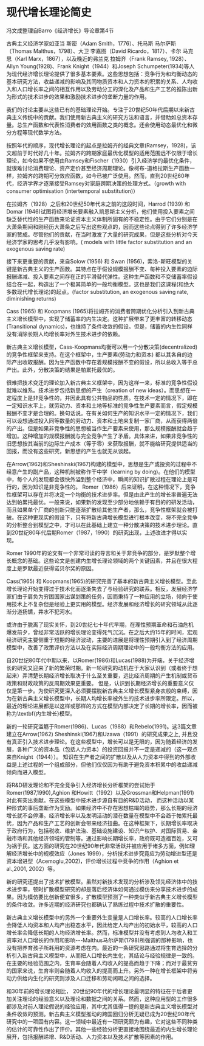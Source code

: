 # 现代增长理论简史

冯文成整理自Barro《经济增长》导论章第4节

古典主义经济学家如亚当 斯密（Adam Smith，1776）、托马斯 马尔萨斯（Thomas Malthus，1798）、大卫 李嘉图（David Ricardo，1817）、卡尔 马克思（Karl Marx，1867），以及晚近的弗兰克 拉姆齐（Frank Ramsey, 1928）、Allyn Young(1928)、Frank Knight（1944）和Joseph Schumpeter(1934)等人为现代经济增长理论提供了很多基本要素。这些思想包括：竞争行为和均衡动态的基本研究方法，收益递减的影响及其同物质资本和人力资本的积累的关系、人均收入和人口增长率之间的相互作用以及劳动分工的深化及产品和生产工艺的推陈出新为形式的技术进步的效果和激励技术进步的垄断力量的作用。

我们的讨论主要从这些已有的基础理论开始。专注于20世纪50年代后期以来新古典主义传统中的贡献。我们使用新古典主义的研究方法和语言，并借助如总资本存量。总生产函数和代表性消费者的效用函数之类的概念。还会使用动态最优化和微分方程等现代数学方法。

按照年代的顺序，现代增长理论的起点是拉姆齐的经典文章(Ramsey，1928)，该文超前于时代好几十年。拉姆齐的跨期家庭最优化模型的适用范围远不仅限于增长理论，如今如果不使用由Ramsey和Fischer（1930）引入经济学的最优化条件，就很难讨论消费理论、资产定价甚至经济周期理论。像柯布-道格拉斯生产函数一样，拉姆齐的跨期可分效应函数，如今已被广泛使用。然而，直到20世纪60年代，经济学界才逐渐接受Ramsey对家庭跨期决策的处理方式。（growth with consumer optimisation (intertemporal substitution)）

在拉姆齐（1928）之后和20世纪50年代末之前的这段时间，Harrod (1939) 和 Domar (1946)试图将经济增长要素融入凯恩斯主义分析，他们使用投入要素之间缺乏替代性的生产函数来论证资本主义体制所固有的不稳定性。由于它们分别是在大萧条期间和刚经历大萧条之后写出这些观点的，因而这些论点得到了许多经济学家的赞成。尽管他们的贡献，在当时激发了大量的研究成果，但是这些分析对今天经济学家的思考几乎没有影响。( models with little factor substitution and an exogenous saving rate)

接下来更重要的贡献，来自Solow (1956) 和 Swan (1956)，索洛-斯旺模型的关键是新古典主义的生产函数。其特点在于假设规模报酬不变、每种投入要素的边际报酬递减、投入要素之间存在正的平滑替代弹性。这种生产函数和不变储蓄率假设结合在一起，构造出了一个极其简单的一般均衡模型。这也是我们这课程(和绝大多数现代增长理论)的起点。(factor substitution, an exogenous saving rate, diminishing returns)


Cass (1965) 和 Koopmans (1965)将拉姆齐的消费者跨期优化分析引入到新古典主义增长模型中，实现了储蓄率的内生决定。这种扩展带来了更丰富的转移动态(Transitional dynamics)，也维持了条件收敛的假设。但是，储蓄的内生性同样没有消除长期人均增长率对外生技术进步的依赖。

新古典主义增长模型，Cass-Koopmans均衡可以用一个分散决策(decentralized)的竞争性框架来支持。在这个框架中，生产要素(劳动力和资本) 都以其各自的边际产出收取报酬。因为生产函数中存在着规模报酬不变的假设，所以总收入等于总产出。此外，分散决策的结果是帕累托最优的。

很难把技术变迁的理论加入新古典主义框架中，因为这样一来，标准的竞争性假设就难以维系。技术进步包括新思想的产生（creation of new ideas）。而思想在一定程度上是非竞争性的，并因此具有公共物品的性质。在技术一定的情况下，即在一定知识水平上，就劳动力、资本和土地等标准的竞争性生产要素而言，假定规模报酬不变才是合理的。换句话说。在有关如何生产的知识水平一定的情况下，我们可以设想通过投入同等数量的劳动力、资本和土地来复制一家厂商，从而获得两倍的产出。但是如果非竞争性的思想被当作生产要素来使用，那么规模报酬就会趋于增加。这种增加的规模报酬就与完全竞争产生了矛盾。具体来讲，如果非竞争性的旧思想按其当前的边际生产成本（等于零）来获取报酬，就不能给研究提供适当的回报，而没有这些研究，新思想的产生也就无从谈起。

在Arrow(1962)和Sheshinski(1967)构建的模型中，思想是生产或投资的过程中不经意产生的副产品，这种机制被称作干中学（learning by doing)。在他们的模型中，每个人的发现都会很快外溢到整个经济中，瞬间的知识扩散过程在理论上是可行的，因为知识是非竞争性的。 Romer（1986）后来证明，在这种情况下，竞争性框架可以存在并将决定一个均衡的技术进步率。但是由此产生的增长率普遍无法达到帕累托最优。一般来说，如果新的发现至少部分地依赖于有目的的研发活动，而且如果单个厂商的创新只能逐渐扩散给其他生产者，那么，竞争性框架就会被打破。在这种更现实的假设下，只有将新古典增长模型进行根本改变，将不完全竞争的分析整合到模型之中，才可以在此基础上建立一种分散决策的技术进步理论。直到20世纪80年代后期Romer（1987，1990）的研究出现，上述改进才得以实现。

Romer 1990年的论文有一个非常可读的导言和关于非竞争的部分，是罗默整个增长概念的基础。这些论文是创建内生增长理论领域的两个关键因素，并且在很大程度上是罗默最近获得诺贝尔奖的原因。

Cass(1965) 和 Koopmans(1965)的研究完善了基本的新古典主义增长模型。至此增长理论开始变得过于技术化而逐渐失去了与经验研究的联系。相反，发展经济学家们由于肩负为穷困国家出谋划策的任务，因而秉持了一种应用的立场，倾向于使用技术上不复杂但是经验上更实用的模型。经济发展和经济增长的研究领域从此逐渐分道扬镳，井水不犯河水。

或许由于脱离了现实关怀，到20世纪七十年代早期，在理性预期革命和石油危机爆发前夕，曾经非常活跃的增长理论变得死气沉沉。在之后大约15年的时间，宏观经济研究主要侧重于短期的经济波动，主要的进展是将理性预期引入到了经济周期模型中，改善了政策评价方法以及在实际经济周期理论中的一般均衡方法的应用。

自20世纪80年代中期以来，以Romer(1986)和Lucas(1988)为开端，关于经济增长的研究又迎来了新的繁荣时期。新一轮研究的动机在于大家认识到（或者终于想起来）弄清楚长期经济增长取决于什么至关重要，远比经济周期的产生机制或货币政策和财政政策的反周期效果更重要。 但是，认识到长期经济增长的重要意义仅仅是第一步。为使研究更深入必须要摆脱新古典主义增长模型紧身衣般的束缚，因为在新古典主义增长模型中，长期人均增长率被外生的技术进步率所限定。所以，最近的理论进展都是以这样或那样的方式在模型内部决定了长期的增长率，因而被称为\textbf{内生增长}模型。

新的一轮研究滥觞于Romer(1986)、Lucas（1988）和Rebelo(1991)。这3篇文章建立在Arrow(1962) Sheshinski(1967)和Uzawa（1991）的研究成果之上, 并且没有真正引入技术进步理论。在这些模型中，增长可以是无限的，因为随着经济的发展，各种广义的资本品（包括人力资本）的投资回报并不一定是递减的（这一观点来自Knight（1944））。 知识在生产者之间的扩散以及从人力资本中得到的外部收益是上述过程的一个组成部分，但他们仅仅因为有助于避免资本积累中的收益递减倾向而进入模型。

将R\&D研发理论和不完全竞争引入经济增长分析框架的尝试始于Romer(1987,1990),Aghion 和Howitt（1992）以及Grossman和Helpman(1991)对此有突出贡献。在这些模型中技术进步源自有目的R\&D活动， 而这种活动以某种形式的事后垄断作为奖励。如果经济中不存在思想枯竭的趋势，那么长期的经济增长就不会停滞。经济增长率以及发明活动的潜在数量在模型中不会趋于帕累托最优，因为产品和生产工艺的创新会带来经济扭曲。在这种框架下，长期增长率取决于政府行为，包括税收、维护法治、基础设施建设、知识产权护、对国际贸易、金融市场和其他经济领域的管制等。通过影响长期增长率，政府既可造福百姓，又可为祸于民。这方面的研究在20世纪90年代非常活跃并被应用于诸多方面，例如理解经济增长中的规模效应（Jones 1999），分析技术进步究竟应为劳动增进型还是资本增进型（Acemoglu,2002)，评价增长过程中竞争的作用（Aghion et al.,2001, 2002）等。

新的研究还提出了技术扩散模型。虽然对新技术发现的分析涉及领先经济体中的技术进步率，顿时扩散模型研究的却是落后经济体如何通过模仿来分享技术进步的成果。因为模仿要比创新便宜很多，扩散模型预测了一种类似于新古典主义增长模型的条件收敛。许多近期的经济研究也都确认了熟练过程中技术扩散的重要性。

新古典主义增长模型中的另外一个重要外生变量是人口增长率。较高的人口增长率会降低人均资本和人均产出稳态水平，因此给定人均产出的初始水平，较高的人口增长率会降低长期的人均经济增长率。然而，标准模型并没有考虑到人均收入和工资率对人口增长的作用和影响---Malthus马尔萨斯(1798)所强调的那种影响，也没有把养育孩子所耗用的资源考虑在内。最近的一条研究思路通过将生育选择的分析引入新古典主义模型中，从而把人口增长内生化，其结论与经验规律是一致的。 在主要的经验范围之内，生育率会随着人均收入的提高而趋于下降；而对于最贫穷的国家来说，生育率则会随着人均收入的提高而上升。另外一种在增长框架中将劳动力供给内生化的研究则涉及人口迁移和劳动闲暇之间的选择。

和30年前的增长理论相比， 20世纪90年代的增长理论最明显的特征在于后者更加关注理论的经验意义以及理论和数据之间的关系。然而，这种应用型的工作很多都涉及对前人理论假说的经验应用，其中尤其值得一提的是新古典主义增长模型对条件收敛的预测。新古典主义模型推动的跨国回归分析无疑已成为20世纪90年代研究中的一项固有内容。这一领域中最近有一项研究颇为有趣，它对这些不同种类的估计的可靠性作出了评价。其他一些经验分析更直接地围绕最近的内生增长理论展开，包括报酬递增、R\&D活动、人力资本以及技术扩散等因素的作用。
